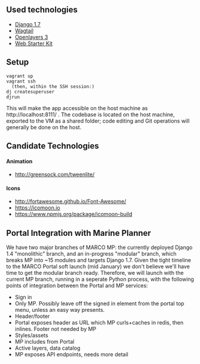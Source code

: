 ## Used technologies

 * [Django 1.7](https://docs.djangoproject.com/en/1.7/)
 * [Wagtail](http://wagtail.io/)
 * [Openlayers 3](http://openlayers.org/)
 * [Web Starter Kit](https://github.com/point97/web-starter-kit)

## Setup

    vagrant up
    vagrant ssh
      (then, within the SSH session:)
    dj createsuperuser
    djrun

This will make the app accessible on the host machine as http://localhost:8111/ . The codebase is located on the host
machine, exported to the VM as a shared folder; code editing and Git operations will generally be done on the host.

## Candidate Technologies

#### Animation

 - http://greensock.com/tweenlite/

#### Icons

 - http://fortawesome.github.io/Font-Awesome/
 - https://icomoon.io
 - https://www.npmjs.org/package/icomoon-build

## Portal Integration with Marine Planner

We have two major branches of MARCO MP: the currently deployed Django 1.4 "monolithic" branch, and an in-progress "modular" branch, which breaks MP into ~15 modules and targets Django 1.7. Given the tight timeline to the MARCO Portal soft launch (mid January) we don't believe we'll have time to get the modular branch ready. Therefore, we will launch with the current MP branch, running in a seperate Python process, with the following points of integration between the Portal and MP services:

 - Sign in
  - Only MP. Possibly leave off the signed in element from the portal top menu, unless an easy way presents.
 - Header/footer
  - Portal exposes header as URL which MP curls+caches in redis, then inlines. Footer not needed by MP
 - Styles/assets
  - MP includes from Portal
 - Active layers, data catalog
  - MP exposes API endpoints, needs more detail
